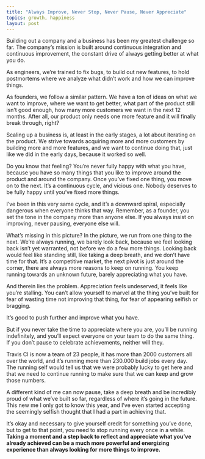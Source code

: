```yaml
---
title: "Always Improve, Never Stop, Never Pause, Never Appreciate"
topics: growth, happiness
layout: post
---
```


Building out a company and a business has been my greatest challenge so far. The company’s mission is built around continuous integration and continuous improvement, the constant drive of always getting better at what you do.

As engineers, we’re trained to fix bugs, to build out new features, to hold postmortems where we analyze what didn’t work and how we can improve things.

As founders, we follow a similar pattern. We have a ton of ideas on what we want to improve, where we want to get better, what part of the product still isn’t good enough, how many more customers we want in the next 12 months. After all, our product only needs one more feature and it will finally break through, right?

Scaling up a business is, at least in the early stages, a lot about iterating on the product. We strive towards acquiring more and more customers by building more and more features, and we want to continue doing that, just like we did in the early days, because it worked so well.

Do you know that feeling? You’re never fully happy with what you have, because you have so many things that you like to improve around the product and around the company. Once you’ve fixed one thing, you move on to the next. It’s a continuous cycle, and vicious one. Nobody deserves to be fully happy until you’ve fixed more things.

I’ve been in this very same cycle, and it’s a downward spiral, especially dangerous when everyone thinks that way. Remember, as a founder, you set the tone in the company more than anyone else. If you always insist on improving, never pausing, everyone else will.

What’s missing in this picture? In the picture, we run from one thing to the next. We’re always running, we barely look back, because we feel looking back isn’t yet warranted, not before we do a few more things. Looking back would feel like standing still, like taking a deep breath, and we don’t have time for that. It’s a competitive market, the next pivot is just around the corner, there are always more reasons to keep on running. You keep running towards an unknown future, barely appreciating what you have.

And therein lies the problem. Appreciation feels undeserved, it feels like you’re stalling. You can’t allow yourself to marvel at the thing you’ve built for fear of wasting time not improving that thing, for fear of appearing selfish or bragging.

It’s good to push further and improve what you have.

But if you never take the time to appreciate where you are, you’ll be running indefinitely, and you’ll expect everyone on your team to do the same thing. If you don’t pause to celebrate achievements, neither will they.

Travis CI is now a team of 23 people, it has more than 2000 customers all over the world, and it’s running more than 230.000 build jobs every day. The running self would tell us that we were probably lucky to get here and that we need to continue running to make sure that we can keep and grow those numbers.

A different kind of me can now pause, take a deep breath and be incredibly proud of what we’ve built so far, regardless of where it’s going in the future. This new me I only got to know this year, and I’ve even started accepting the seemingly selfish thought that I had a part in achieving that.

It’s okay and necessary to give yourself credit for something you’ve done, but to get to that point, you need to stop running every once in a while. **Taking a moment and a step back to reflect and appreciate what you’ve already achieved can be a much more powerful and energizing experience than always looking for more things to improve.**
